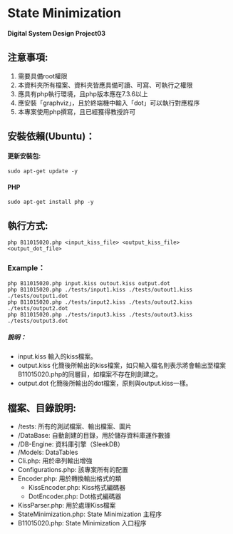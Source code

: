 # State Minimization
#### Digital System Design Project03

## 注意事項:
1. 需要具備root權限
2. 本資料夾所有檔案、資料夾皆應具備可讀、可寫、可執行之權限
3. 應具有php執行環境，且php版本應在7.3.6以上
4. 應安裝「graphviz」，且於終端機中輸入「dot」可以執行對應程序
5. 本專案使用php撰寫，且已經獲得教授許可

## 安裝依賴(Ubuntu)：
#### 更新安裝包:
```shell
sudo apt-get update -y
```
#### PHP
```shell
sudo apt-get install php -y
```

## 執行方式:
````shell
php B11015020.php <input_kiss_file> <output_kiss_file> <output_dot_file>
````
### Example：
````shell
php B11015020.php input.kiss outout.kiss output.dot
php B11015020.php ./tests/input1.kiss ./tests/outout1.kiss ./tests/output1.dot
php B11015020.php ./tests/input2.kiss ./tests/outout2.kiss ./tests/output2.dot
php B11015020.php ./tests/input3.kiss ./tests/outout3.kiss ./tests/output3.dot
````
##### 說明：
- input.kiss 輸入的kiss檔案。
- output.kiss 化簡後所輸出的kiss檔案，如只輸入檔名則表示將會輸出至檔案B11015020.php的同層目，如檔案不存在則創建之。
- output.dot 化簡後所輸出的dot檔案，原則與output.kiss一樣。

## 檔案、目錄說明:
- /tests: 所有的測試檔案、輸出檔案、圖片
- /DataBase: 自動創建的目錄，用於儲存資料庫運作數據
- /DB-Engine: 資料庫引擎（SleekDB）
- /Models: DataTables
- Cli.php: 用於串列輸出增強
- Configurations.php: 該專案所有的配置
- Encoder.php: 用於轉換輸出格式的類
  - KissEncoder.php: Kiss格式編碼器
  - DotEncoder.php: Dot格式編碼器
- KissParser.php: 用於處理Kiss檔案
- StateMinimization.php: State Minimization 主程序
- B11015020.php: State Minimization 入口程序
